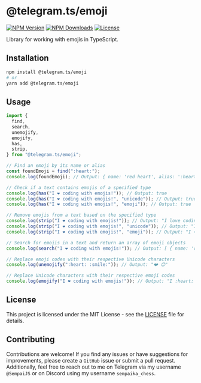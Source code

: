 # @telegram.ts/emoji

[![NPM Version](https://img.shields.io/npm/v/@telegram.ts/emoji)](https://www.npmjs.com/package/@telegram.ts/emoji)
[![NPM Downloads](https://img.shields.io/npm/dt/@telegram.ts/emoji.svg?maxAge=3600)](https://www.npmjs.com/package/@telegram.ts/emoji)
[![License](https://img.shields.io/npm/l/@telegram.ts/emoji)](https://github.com/telegramsjs/plugins/blob/main/LICENSE)

Library for working with emojis in TypeScript.

## Installation

```bash
npm install @telegram.ts/emoji
# or
yarn add @telegram.ts/emoji
```

## Usage

```typescript
import {
  find,
  search,
  unemojify,
  emojify,
  has,
  strip,
} from "@telegram.ts/emoji";

// Find an emoji by its name or alias
const foundEmoji = find(":heart:");
console.log(foundEmoji); // Output: { name: 'red heart', alias: ':heart:', slug: '2764', ... }

// Check if a text contains emojis of a specified type
console.log(has("I ❤️ coding with emojis!")); // Output: true
console.log(has("I ❤️ coding with emojis!", "unicode")); // Output: true
console.log(has("I ❤️ coding with emojis!", "emoji")); // Output: true

// Remove emojis from a text based on the specified type
console.log(strip("I ❤️ coding with emojis!")); // Output: "I love coding with emojis!"
console.log(strip("I ❤️ coding with emojis!", "unicode")); // Output: "I love ❤️ coding with emojis!"
console.log(strip("I ❤️ coding with emojis!", "emoji")); // Output: "I ❤️ coding with emojis!"

// Search for emojis in a text and return an array of emoji objects
console.log(search("I ❤️ coding with emojis!")); // Output: [ { name: 'red heart', alias: ':heart:', ... }, ... ]

// Replace emoji codes with their respective Unicode characters
console.log(unemojify(":heart: :smile:")); // Output: "❤️ 😊"

// Replace Unicode characters with their respective emoji codes
console.log(emojify("I ❤️ coding with emojis!")); // Output: "I :heart: coding with :smile:!"
```

## License

This project is licensed under the MIT License - see the [LICENSE](https://github.com/telegramsjs/emoji/blob/main/LICENSE) file for details.

## Contributing

Contributions are welcome! If you find any issues or have suggestions for improvements, please create a `GitHub` issue or submit a pull request. Additionally, feel free to reach out to me on Telegram via my username `@SempaiJS` or on Discord using my username `sempaika_chess`.
